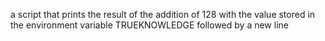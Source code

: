 a script that prints the result of the addition of 128 with the value stored in the environment variable TRUEKNOWLEDGE followed by a new line
